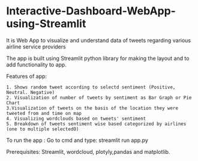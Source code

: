 # Interactive-Dashboard-WebApp-using-Streamlit
It is Web App to visualize and understand data of tweets regarding various airline service providers

The app is built using Streamlit python library for making the layout and to add functionality to app.

Features of app:
    
    1. Shows random tweet according to selectd sentiment (Positive, Neutral. Negative)
    2. Visualization of number of tweets by sentiment as Bar Graph or Pie Chart
    3.Visualization of tweets on the basis of the location they were tweeted from and time on map
    4. Visualizing wordclouds based on tweets' sentiment
    5. Breakdown of tweets sentiment wise based categorized by airlines (one to multiple selectedO)
    
To run the app : Go to cmd and type: streamlit run app.py

Prerequisites: Streamlit, wordcloud, plotyly,pandas and matplotlib.

    
